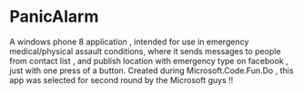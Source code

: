 PanicAlarm
==========

A windows phone 8 application , intended for use in emergency medical/physical assault conditions, where it sends messages to people from contact list , and publish location with emergency type on facebook , just with one press of a button. Created during Microsoft.Code.Fun.Do  , this app was selected for second round by the Microsoft guys !!  
